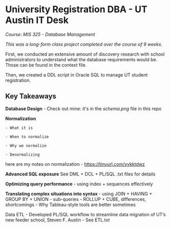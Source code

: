 # University Registration DBA - UT Austin IT Desk

*Course: MIS 325 - Database Management*

*This was a long-form class project completed over the course of 9 weeks.*

First, we conducted an extensive amount of discovery 
research with school administrators to understand what the database requirements would be. 
Those can be found in the context file. 

Then, we created a DDL script in Oracle SQL to manage UT student registration. 

## Key Takeaways ##

**Database Design**
    - Check out mine: it's in the *schema.png* file in this repo

**Normalization**
    
    - What it is

    - When to normalize

    - Why we normalize

    - Denormalizing

here are my notes on normalization - https://tinyurl.com/yvkktdwz

**Advanced SQL exposure**
   See DML + DCL + PL/SQL .txt files for details

**Optimizing query performance**
    - using index + sequences effectively

**Translating complex situations into syntax**
    - using JOIN + HAVING + GROUP BY + UNION
    - sub-queries
    - ROLLUP + CUBE, differences, shortcomings
    - Why Tableau-style tools are better sometimes

Data ETL
    - Developed PL/SQL workflow to streamline data migration of UT’s new feeder school, Steven F. Austin
    - See ETL.txt

</aside>


